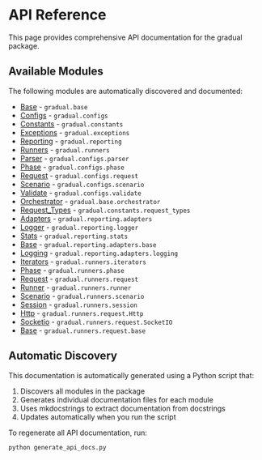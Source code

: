 # API Reference

This page provides comprehensive API documentation for the gradual package.

## Available Modules

The following modules are automatically discovered and documented:

- [Base](base.md) - `gradual.base`
- [Configs](configs.md) - `gradual.configs`
- [Constants](constants.md) - `gradual.constants`
- [Exceptions](exceptions.md) - `gradual.exceptions`
- [Reporting](reporting.md) - `gradual.reporting`
- [Runners](runners.md) - `gradual.runners`
- [Parser](parser.md) - `gradual.configs.parser`
- [Phase](phase.md) - `gradual.configs.phase`
- [Request](request.md) - `gradual.configs.request`
- [Scenario](scenario.md) - `gradual.configs.scenario`
- [Validate](validate.md) - `gradual.configs.validate`
- [Orchestrator](orchestrator.md) - `gradual.base.orchestrator`
- [Request_Types](request_types.md) - `gradual.constants.request_types`
- [Adapters](adapters.md) - `gradual.reporting.adapters`
- [Logger](logger.md) - `gradual.reporting.logger`
- [Stats](stats.md) - `gradual.reporting.stats`
- [Base](base.md) - `gradual.reporting.adapters.base`
- [Logging](logging.md) - `gradual.reporting.adapters.logging`
- [Iterators](iterators.md) - `gradual.runners.iterators`
- [Phase](phase.md) - `gradual.runners.phase`
- [Request](request.md) - `gradual.runners.request`
- [Runner](runner.md) - `gradual.runners.runner`
- [Scenario](scenario.md) - `gradual.runners.scenario`
- [Session](session.md) - `gradual.runners.session`
- [Http](Http.md) - `gradual.runners.request.Http`
- [Socketio](SocketIO.md) - `gradual.runners.request.SocketIO`
- [Base](base.md) - `gradual.runners.request.base`


## Automatic Discovery

This documentation is automatically generated using a Python script that:
1. Discovers all modules in the package
2. Generates individual documentation files for each module
3. Uses mkdocstrings to extract documentation from docstrings
4. Updates automatically when you run the script

To regenerate all API documentation, run:
```bash
python generate_api_docs.py
```
